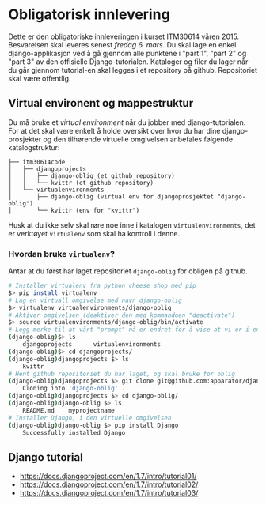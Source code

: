 # Obligatorisk innlevering

Dette er den obligatoriske innleveringen i kurset ITM30614 våren 2015. Besvarelsen skal leveres senest *fredag 6. mars*. Du skal lage en enkel django-applikasjon ved å gå gjennom alle punktene i "part 1", "part 2" og "part 3" av den offisielle Django-tutorialen. Kataloger og filer du lager når du går gjennom tutorial-en skal legges i et repository på github. Repositoriet skal være offentlig. 


## Virtual environent og mappestruktur

Du må bruke et _virtual environment_ når du jobber med django-tutorialen. For at det skal være enkelt å holde oversikt over hvor du har dine django-prosjekter og den tilhørende virtuelle omgivelsen anbefales følgende katalogstruktur:

    ├── itm30614code
    │   ├── djangoprojects
    │   │   ├── django-oblig (et github repository)
    │   │   └── kvittr (et github repository)
    │   └── virtualenvironments
    │       ├── django-oblig (virtual env for djangoprosjektet "django-oblig")
    │       └── kvittr (env for "kvittr")

Husk at du ikke selv skal røre noe inne i katalogen `virtualenvironments`, det er verktøyet `virtualenv` som skal ha kontroll i denne.

### Hvordan bruke `virtualenv`?

Antar at du først har laget repositoriet `django-oblig` for obligen på github.

```bash
# Installer virtualenv fra python cheese shop med pip
$> pip install virtualenv
# Lag en virtuall omgivelse med navn django-oblig
$> virtualenv virtualenvironments/django-oblig
# Aktiver omgivelsen (deaktiver den med kommandoen "deactivate")
$> source virtualenvironments/django-oblig/bin/activate
# Legg merke til at vårt "prompt" nå er endret for å vise at vi er i en virtuell omgivelse
(django-oblig)$> ls
    djangoprojects      virtualenvironments
(django-oblig)$> cd djangoprojects/
(django-oblig)djangoprojects $> ls
    kvittr
# Hent github repositoriet du har laget, og skal bruke for oblig
(django-oblig)djangoprojects $> git clone git@github.com:apparator/django-oblig.git
    Cloning into 'django-oblig'...
(django-oblig)djangoprojects $> cd django-oblig/
(django-oblig)django-oblig $> ls
    README.md    myprojectname
# Installer Django, i den virtuelle omgivelsen
(django-oblig)django-oblig $> pip install Django
    Successfully installed Django
```

## Django tutorial

* https://docs.djangoproject.com/en/1.7/intro/tutorial01/
* https://docs.djangoproject.com/en/1.7/intro/tutorial02/
* https://docs.djangoproject.com/en/1.7/intro/tutorial03/
